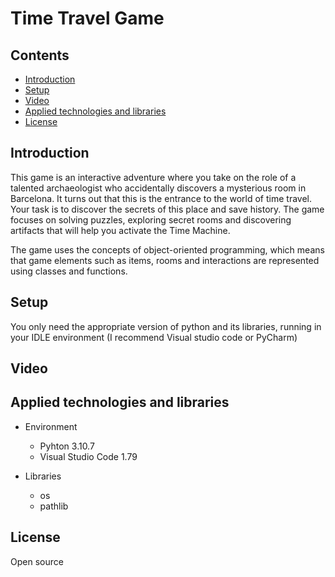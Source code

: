 # Time Travel Game

## Contents
* [Introduction](#introduction)
* [Setup](#setup)
* [Video](#video)
* [Applied technologies and libraries](#applied-technologies-and-libraries)
* [License](#license)

## Introduction

This game is an interactive adventure where you take on the role of a talented archaeologist who accidentally discovers a mysterious room in Barcelona. It turns out that this is the entrance to the world of time travel. Your task is to discover the secrets of this place and save history. The game focuses on solving puzzles, exploring secret rooms and discovering artifacts that will help you activate the Time Machine.

The game uses the concepts of object-oriented programming, which means that game elements such as items, rooms and interactions are represented using classes and functions.

## Setup

You only need the appropriate version of python and its libraries,  running in your IDLE environment (I recommend Visual studio code or PyCharm)

## Video

## Applied technologies and libraries

* Environment
    * Pyhton 3.10.7
    * Visual Studio Code 1.79

* Libraries
    * os
    * pathlib

## License

Open source






